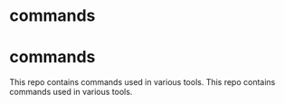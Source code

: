 # commands
# commands
This repo contains commands used in various tools.
This repo contains commands used in various tools.

